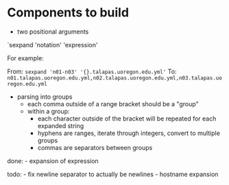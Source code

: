 # Components to build

- two positional arguments

`sexpand 'notation' 'expression'

For example:

From: `sexpand 'n01-n03' '{}.talapas.uoregon.edu.yml'`
To: `n01.talapas.uoregon.edu.yml,n02.talapas.uoregon.edu.yml,n03.talapas.uoregon.edu.yml`

- parsing into groups
    - each comma outside of a range bracket should be a "group"
    - within a group:
        - each character outside of the bracket will be repeated for each expanded string
        - hyphens are ranges, iterate through integers, convert to multiple groups
        - commas are separators between groups

done:
    - expansion of expression

todo:
    - fix newline separator to actually be newlines
    - hostname expansion
